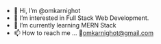 - 👋 Hi, I’m @omkarnighot
- 👀 I’m interested in Full Stack Web Development.
- 🌱 I’m currently learning MERN Stack
- 📫 How to reach me ...  📧omkarnighot@gmail.com

<!---
omkarnighot/omkarnighot is a ✨ special ✨ repository because its `README.md` (this file) appears on your GitHub profile.
You can click the Preview link to take a look at your changes.
--->
